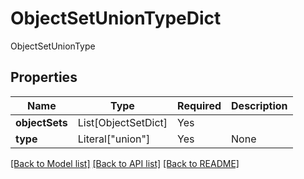 # ObjectSetUnionTypeDict

ObjectSetUnionType

## Properties
| Name | Type | Required | Description |
| ------------ | ------------- | ------------- | ------------- |
**objectSets** | List[ObjectSetDict] | Yes |  |
**type** | Literal["union"] | Yes | None |


[[Back to Model list]](../../../README.md#models-v2-link) [[Back to API list]](../../README.md#documentation-for-api-endpoints) [[Back to README]](../../README.md)
